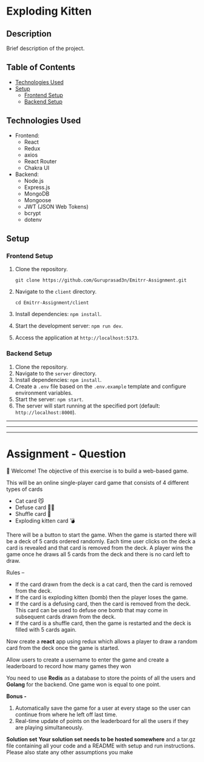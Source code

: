 # Exploding Kitten

## Description

Brief description of the project.

## Table of Contents

<!-- - [Features](#features) -->
- [Technologies Used](#technologies-used)
- [Setup](#setup)
  - [Frontend Setup](#frontend-setup)
  - [Backend Setup](#backend-setup)
<!-- - [Usage](#usage) -->
<!-- - [Contributing](#contributing)
- [License](#license) -->

<!-- ## Features

- Feature 1
- Feature 2
- ... -->

## Technologies Used

- Frontend:
  - React
  - Redux
  - axios
  - React Router
  - Chakra UI
- Backend:
  - Node.js
  - Express.js
  - MongoDB
  - Mongoose
  - JWT (JSON Web Tokens)
  - bcrypt
  - dotenv

## Setup

### Frontend Setup

1.  Clone the repository.

        git clone https://github.com/Guruprasad3n/Emitrr-Assignment.git

2.  Navigate to the `client` directory.

        cd Emitrr-Assignment/client

3.  Install dependencies: `npm install`.
4.  Start the development server: `npm run dev`.
5.  Access the application at `http://localhost:5173`.

### Backend Setup

1. Clone the repository.
2. Navigate to the `server` directory.
3. Install dependencies: `npm install`.
4. Create a `.env` file based on the `.env.example` template and configure environment variables.
5. Start the server: `npm start`.
6. The server will start running at the specified port (default: `http://localhost:8000`).

---

---

---

# Assignment - Question

👋 Welcome! The objective of this exercise is to build a web-based game.

This will be an online single-player card game that consists of 4 different types of cards

- Cat card 😼
- Defuse card 🙅‍♂️
- Shuffle card 🔀
- Exploding kitten card 💣

There will be a button to start the game. When the game is started there will be a deck of 5 cards ordered randomly. Each time user clicks on the deck a card is revealed and that card is removed from the deck. A player wins the game once he draws all 5 cards from the deck and there is no card left to draw.

Rules –

- If the card drawn from the deck is a cat card, then the card is removed from the deck.
- If the card is exploding kitten (bomb) then the player loses the game.
- If the card is a defusing card, then the card is removed from the deck. This card can be used to defuse one bomb that may come in subsequent cards drawn from the deck.
- If the card is a shuffle card, then the game is restarted and the deck is filled with 5 cards again.

Now create a **react** app using redux which allows a player to draw a random card from the deck once the game is started.

Allow users to create a username to enter the game and create a leaderboard to record how many games they won

You need to use **Redis** as a database to store the points of all the users and **Golang** for the backend. One game won is equal to one point.

**Bonus -**

1. Automatically save the game for a user at every stage so the user can continue from where he left off last time.
2. Real-time update of points on the leaderboard for all the users if they are playing simultaneously.

**Solution set**
**Your solution set needs to be hosted somewhere** and a tar.gz file containing all your code and a README with setup and run instructions. Please also state any other assumptions you make

